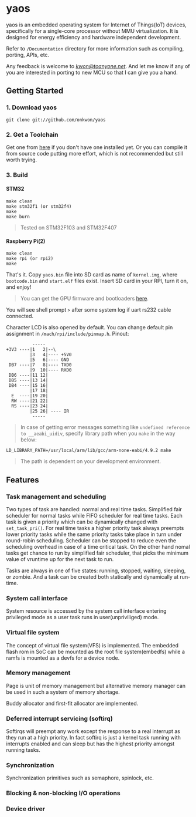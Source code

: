 # yaos

yaos is an embedded operating system for Internet of Things(IoT) devices, specifically for a single-core processor without MMU virtualization. It is designed for energy efficiency and hardware independent development.

Refer to `/Documentation` directory for more information such as compiling, porting, APIs, etc.

Any feedback is welcome to *kwon@toanyone.net*. And let me know if any of you are interested in porting to new MCU so that I can give you a hand.

## Getting Started

### 1. Download yaos

`git clone git://github.com/onkwon/yaos`

### 2. Get a Toolchain

Get one from [here](https://launchpad.net/gcc-arm-embedded) if you don't have one installed yet. Or you can compile it from source code putting more effort, which is not recommended but still worth trying.

### 3. Build

#### STM32

	make clean
	make stm32f1 (or stm32f4)
	make
	make burn

> Tested on STM32F103 and STM32F407

#### Raspberry Pi(2)

	make clean
	make rpi (or rpi2)
	make

That's it. Copy `yaos.bin` file into SD card as name of `kernel.img`, where `bootcode.bin` and `start.elf` files exist. Insert SD card in your RPI, turn it on, and enjoy!

> You can get the GPU firmware and bootloaders [here](https://github.com/raspberrypi/firmware).

You will see shell prompt `>` after some system log if uart rs232 cable connected.

Character LCD is also opened by default. You can change default pin assignment in `/mach/rpi/include/pinmap.h`. Pinout:

	          -----
	+3V3 ----|1   2|--\
	         |3   4|---- +5V0
	         |5   6|---- GND
	 DB7 ----|7   8|---- TXD0
	         |9  10|---- RXD0
	 DB6 ----|11 12|
	 DB5 ----|13 14|
	 DB4 ----|15 16|
	         |17 18|
	  E  ----|19 20|
	  RW ----|21 22|
	  RS ----|23 24|
	         |25 26| ---- IR
	          -----

> In case of getting error messages something like `undefined reference to __aeabi_uidiv`, specify library path when you `make` in the way below:

	LD_LIBRARY_PATH=/usr/local/arm/lib/gcc/arm-none-eabi/4.9.2 make

> The path is dependent on your development environment.

## Features

### Task management and scheduling

Two types of task are handled: normal and real time tasks. Simplified fair scheduler for normal tasks while FIFO scheduler for real time tasks. Each task is given a priority which can be dynamically changed with `set_task_pri()`. For real time tasks a higher priority task always preempts lower priority tasks while the same priority tasks take place in turn under round-robin scheduling. Scheduler can be stopped to reduce even the scheduling overhead in case of a time critical task. On the other hand nomal tasks get chance to run by simplified fair scheduler, that picks the minimum value of vruntime up for the next task to run.

Tasks are always in one of five states: running, stopped, waiting, sleeping, or zombie. And a task can be created both statically and dynamically at run-time.

### System call interface

System resource is accessed by the system call interface entering privileged mode as a user task runs in user(unpriviliged) mode.

### Virtual file system

The concept of virtual file system(VFS) is implemented. The embedded flash rom in SoC can be mounted as the root file system(embedfs) while a ramfs is mounted as a devfs for a device node.

### Memory management

Page is unit of memory management but alternative memory manager can be used in such a system of memory shortage.

Buddy allocator and first-fit allocator are implemented.

### Deferred interrupt servicing (softirq)

Softirqs will preempt any work except the response to a real interrupt as they run at a high priority. In fact softirq is just a kernel task running with interrupts enabled and can sleep but has the highest priority amongst running tasks.

### Synchronization

Synchronization primitives such as semaphore, spinlock, etc.

### Blocking & non-blocking I/O operations

### Device driver
